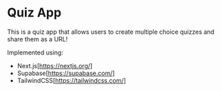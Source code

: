 # Quiz App

This is a quiz app that allows users to create multiple choice quizzes and share them as a URL!

Implemented using:

- Next.js[https://nextjs.org/]
- Supabase[https://supabase.com/]
- TailwindCSS[https://tailwindcss.com/]
